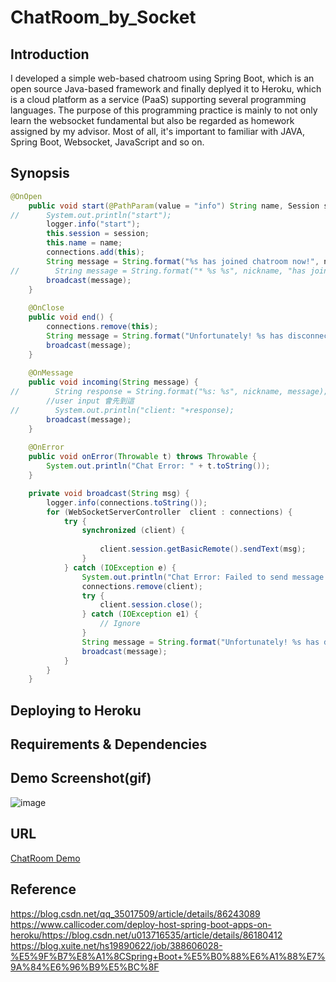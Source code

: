 # ChatRoom_by_Socket
## Introduction
I developed a simple web-based chatroom using Spring Boot, which is an open source Java-based framework and finally deplyed it to Heroku, which is a cloud platform as a service (PaaS) supporting several programming languages. The purpose of this programming practice is mainly to not only learn the websocket fundamental but also be regarded as homework assigned by my advisor. Most of all, it's important to familiar with JAVA, Spring Boot, Websocket, JavaScript and so on.

## Synopsis
``` Java
@OnOpen
    public void start(@PathParam(value = "info") String name, Session session) {
//    	System.out.println("start");
    	logger.info("start");
        this.session = session;
        this.name = name;
        connections.add(this);
        String message = String.format("%s has joined chatroom now!", name);
//        String message = String.format("* %s %s", nickname, "has joined.");
        broadcast(message);
    }
 
    @OnClose
    public void end() {
        connections.remove(this);
        String message = String.format("Unfortunately! %s has disconnected!", name);
        broadcast(message);
    }
 
    @OnMessage
    public void incoming(String message) {
//        String response = String.format("%s: %s", nickname, message);
        //user input 會先到這
//        System.out.println("client: "+response);
    	broadcast(message);
    }
 
    @OnError
    public void onError(Throwable t) throws Throwable {
        System.out.println("Chat Error: " + t.toString());
    }
``` 

``` Java
    private void broadcast(String msg) {
    	logger.info(connections.toString());
        for (WebSocketServerController  client : connections) {
            try {
                synchronized (client) {
                	
                    client.session.getBasicRemote().sendText(msg);
                }
            } catch (IOException e) {
            	System.out.println("Chat Error: Failed to send message to client");
                connections.remove(client);
                try {
                    client.session.close();
                } catch (IOException e1) {
                    // Ignore
                }
                String message = String.format("Unfortunately! %s has disconnected!", name);
                broadcast(message);
            }
        }
    }
``` 
## Deploying to Heroku

## Requirements & Dependencies

## Demo Screenshot(gif)
![image](https://i.imgur.com/Mk1AXkP.gif)

## URL
[ChatRoom Demo](https://webforchatroom.herokuapp.com/)

## Reference
https://blog.csdn.net/qq_35017509/article/details/86243089
https://www.callicoder.com/deploy-host-spring-boot-apps-on-heroku/https://blog.csdn.net/u013716535/article/details/86180412
https://blog.xuite.net/hs19890622/job/388606028-%E5%9F%B7%E8%A1%8CSpring+Boot+%E5%B0%88%E6%A1%88%E7%9A%84%E6%96%B9%E5%BC%8F
